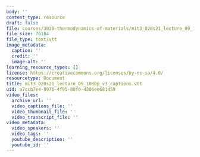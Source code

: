 ```yaml
---
body: ''
content_type: resource
draft: false
file: courses/3020-thermodynamics-of-materials/mit3_020s21_lecture_09_1080p_v3_captions.vtt
file_size: 76184
file_type: text/vtt
image_metadata:
  caption: ''
  credit: ''
  image-alt: ''
learning_resource_types: []
license: https://creativecommons.org/licenses/by-nc-sa/4.0/
resourcetype: Document
title: mit3_020s21_lecture_09_1080p_v3_captions.vtt
uid: a7ccb7e4-9976-4f95-80f0-4306ee681d59
video_files:
  archive_url: ''
  video_captions_file: ''
  video_thumbnail_file: ''
  video_transcript_file: ''
video_metadata:
  video_speakers: ''
  video_tags: ''
  youtube_description: ''
  youtube_id: ''
---
```

